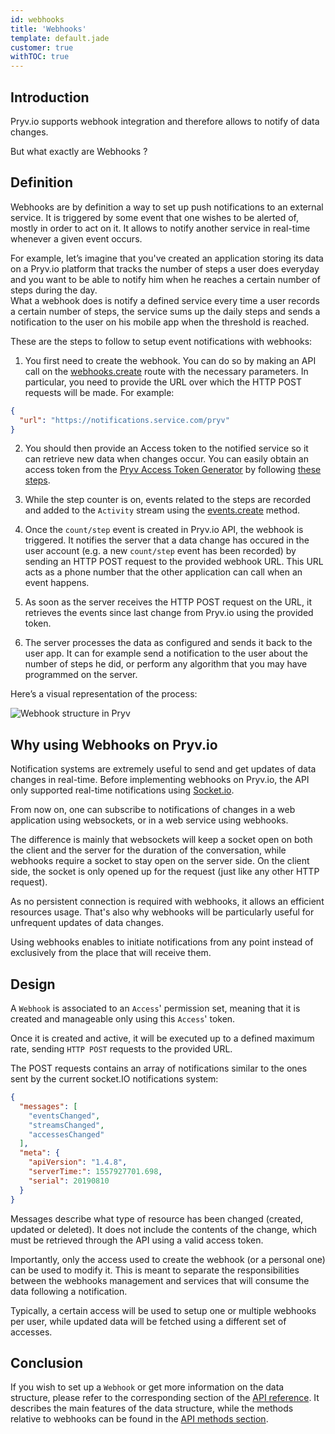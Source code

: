```yaml
---
id: webhooks
title: 'Webhooks'
template: default.jade
customer: true
withTOC: true
---
```


## Introduction

Pryv.io supports webhook integration and therefore allows to notify of data changes.

But what exactly are Webhooks ?

## Definition

Webhooks are by definition a way to set up push notifications to an external service. It is triggered by some event that one wishes to be alerted of, mostly in order to act on it. It allows to notify another service in real-time whenever a given event occurs.

For example, let’s imagine that you've created an application storing its data on a Pryv.io platform that tracks the number of steps a user does everyday and you want to be able to notify him when he reaches a certain number of steps during the day.  
What a webhook does is notify a defined service every time a user records a certain number of steps, the service sums up the daily steps and sends a notification to the user on his mobile app when the threshold is reached.

These are the steps to follow to setup event notifications with webhooks:

1. You first need to create the webhook. You can do so by making an API call on the [webhooks.create](https://api.pryv.com/reference/#create-webhook) route with the necessary parameters. In particular, you need to provide the URL over which the HTTP POST requests will be made.
For example:  

```json
{
  "url": "https://notifications.service.com/pryv"
}
```

2. You should then provide an Access token to the notified service so it can retrieve new data when changes occur. You can easily obtain an access token from the [Pryv Access Token Generator](https://api.pryv.com/app-web-access/?pryv-reg=reg.pryv.me) by following [these steps](https://api.pryv.com/getting-started/#obtain-an-access-token).

3. While the step counter is on, events related to the steps are recorded and added to the `Activity` stream using the [events.create](https://api.pryv.com/reference/#create-event) method.

4. Once the `count/step` event is created in Pryv.io API, the webhook is triggered. It notifies the server that a data change has occured in the user account (e.g. a new `count/step` event has been recorded) by sending an HTTP POST request to the provided webhook URL. This URL acts as a phone number that the other application can call when an event happens.

5. As soon as the server receives the HTTP POST request on the URL, it retrieves the events since last change from Pryv.io using the provided token.

6. The server processes the data as configured and sends it back to the user app. It can for example send a notification to the user about the number of steps he did, or perform any algorithm that you may have programmed on the server.

Here’s a visual representation of the process:

![Webhook structure in Pryv](/assets/images/Webhook_pryv.png)

## Why using Webhooks on Pryv.io

Notification systems are extremely useful to send and get updates of data changes in real-time.
Before implementing webhooks on Pryv.io, the API only supported real-time notifications using [Socket.io](https://api.pryv.com/reference/#call-with-websockets).

From now on, one can subscribe to notifications of changes in a web application using websockets, or in a web service using webhooks.

The difference is mainly that websockets will keep a socket open on both the client and the server for the duration of the conversation, while webhooks require a socket to stay open on the server side. On the client side, the socket is only opened up for the request (just like any other HTTP request).

As no persistent connection is required with webhooks, it allows an efficient resources usage. That's also why webhooks will be particularly useful for unfrequent updates of data changes.

Using webhooks enables to initiate notifications from any point instead of exclusively from the place that will receive them.

## Design

A `Webhook` is associated to an `Access`' permission set, meaning that it is created and manageable only using this `Access`' token.

Once it is created and active, it will be executed up to a defined maximum rate, sending `HTTP POST` requests to the provided URL.

The POST requests contains an array of notifications similar to the ones sent by the current socket.IO notifications system:

```json
{
  "messages": [
    "eventsChanged",
    "streamsChanged",
    "accessesChanged"
  ],
  "meta": {
    "apiVersion": "1.4.8",
    "serverTime:": 1557927701.698,
    "serial": 20190810
  }
}
```
Messages describe what type of resource has been changed (created, updated or deleted). It does not include the contents of the change, which must be retrieved through the API using a valid access token.

Importantly, only the access used to create the webhook (or a personal one) can be used to modify it. This is meant to separate the responsibilities between the webhooks management and services that will consume the data following a notification.

Typically, a certain access will be used to setup one or multiple webhooks per user, while updated data will be fetched using a different set of accesses.


## Conclusion

If you wish to set up a `Webhook` or get more information on the data structure, please refer to the corresponding section of the [API reference](https://api.pryv.com/reference/#webhook). 
It describes the main features of the data structure, while the methods relative to webhooks can be found in the [API methods section](https://api.pryv.com/reference/#webhooks).